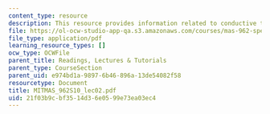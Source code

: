 ```yaml
---
content_type: resource
description: This resource provides information related to conductive textiles.
file: https://ol-ocw-studio-app-qa.s3.amazonaws.com/courses/mas-962-special-topics-new-textiles-spring-2010/21f03b9cbf3514d36e0599e73ea03ec4_MITMAS_962S10_lec02.pdf
file_type: application/pdf
learning_resource_types: []
ocw_type: OCWFile
parent_title: Readings, Lectures & Tutorials
parent_type: CourseSection
parent_uid: e974bd1a-9897-6b46-896a-13de54082f58
resourcetype: Document
title: MITMAS_962S10_lec02.pdf
uid: 21f03b9c-bf35-14d3-6e05-99e73ea03ec4
---
```

